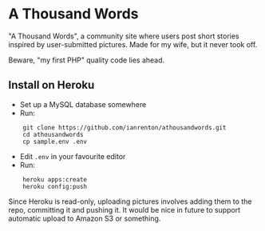 A Thousand Words
================

"A Thousand Words", a community site where users post short stories inspired by user-submitted pictures. Made for my wife, but it never took off.

Beware, "my first PHP" quality code lies ahead.

Install on Heroku
-----------------

* Set up a MySQL database somewhere
* Run:

```
    git clone https://github.com/ianrenton/athousandwords.git
    cd athousandwords
    cp sample.env .env
```
* Edit `.env` in your favourite editor
* Run:

```
    heroku apps:create
    heroku config:push
```
Since Heroku is read-only, uploading pictures involves adding them to the repo, committing it and pushing it. It would be nice in future to support automatic upload to Amazon S3 or something.
